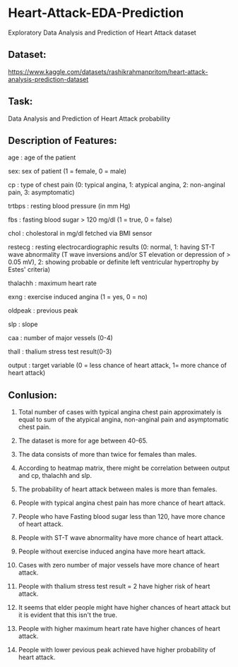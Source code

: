 # Heart-Attack-EDA-Prediction
Exploratory Data Analysis and Prediction of Heart Attack dataset


## Dataset:

https://www.kaggle.com/datasets/rashikrahmanpritom/heart-attack-analysis-prediction-dataset


## Task:
Data Analysis and Prediction of Heart Attack probability

## Description of Features:
age : age of the patient

sex: sex of patient (1 = female, 0 = male)

cp : type of chest pain (0: typical angina, 1: atypical angina, 2: non-anginal pain, 3: asymptomatic)

trtbps : resting blood pressure (in mm Hg)

fbs : fasting blood sugar > 120 mg/dl (1 = true, 0 = false)

chol : cholestoral in mg/dl fetched via BMI sensor

restecg : resting electrocardiographic results (0: normal, 1: having ST-T wave abnormality (T wave inversions and/or ST elevation or depression of > 0.05 mV), 2: showing probable or definite left ventricular hypertrophy by Estes' criteria)

thalachh : maximum heart rate

exng : exercise induced angina (1 = yes, 0 = no)

oldpeak : previous peak

slp : slope

caa : number of major vessels (0-4)

thall : thalium stress test result(0-3)

output : target variable (0 = less chance of heart attack, 1= more chance of heart attack)

## Conlusion:
1. Total number of cases with typical angina chest pain approximately is equal to sum of the atypical angina, non-anginal pain and asymptomatic chest pain.

2. The dataset is more for age between 40-65.

3. The data consists of more than twice for females than males.

4. According to heatmap matrix, there might be correlation between output and cp, thalachh and slp.

5. The probability of heart attack between males is more than females.

6. People with typical angina chest pain has more chance of heart attack.

7. People who have Fasting blood sugar less than 120, have more chance of heart attack.

8. People with ST-T wave abnormality have more chance of heart attack.

9. People without exercise induced angina have more heart attack.

10. Cases with zero number of major vessels have more chance of heart attack.

11. People with thalium stress test result = 2 have higher risk of heart attack.

12. It seems that elder people might have higher chances of heart attack but it is evident that this isn't the true.

13. People with higher maximum heart rate have higher chances of heart attack.

14. People with lower pevious peak achieved have higher probability of heart attack.
